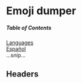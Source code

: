 # Emoji dumper 
##### Table of Contents  
[Languages](#languages)  
[  Español](#emphasis)  
...snip...    
<a name="headers"/>
## Headers
